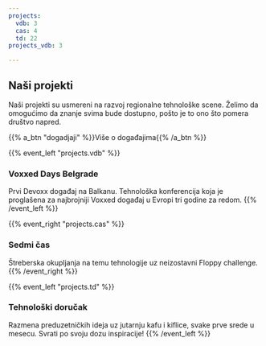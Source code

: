 ```yaml
---
projects:
  vdb: 3
  cas: 4
  td: 22
projects_vdb: 3

---
```

## Naši projekti

Naši projekti su usmereni na razvoj regionalne tehnološke scene. Želimo da omogućimo da znanje svima bude dostupno, pošto je to ono što pomera društvo napred.

{{% a_btn "dogadjaji" %}}Više o događajima{{% /a_btn %}}

{{% event_left "projects.vdb" %}}
### Voxxed Days Belgrade

Prvi Devoxx događaj na Balkanu. Tehnološka konferencija koja je proglašena za najbrojniji Voxxed događaj u Evropi tri godine za redom.
{{% /event_left %}}

{{% event_right "projects.cas" %}}
### Sedmi čas

Štreberska okupljanja na temu tehnologije uz neizostavni Floppy challenge.
{{% /event_right %}}

{{% event_left "projects.td" %}}
### Tehnološki doručak

Razmena preduzetničkih ideja uz jutarnju kafu i kiflice, svake prve srede u mesecu. Svrati po svoju dozu inspiracije!
{{% /event_left %}}